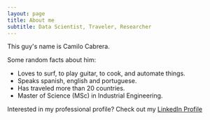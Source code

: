 ```yaml
---
layout: page
title: About me
subtitle: Data Scientist, Traveler, Researcher
---
```


This guy's name is Camilo Cabrera.

Some random facts about him:

- Loves to surf, to play guitar, to cook, and automate things.
- Speaks spanish, english and portuguese.
- Has traveled more than 20 countries.
- Master of Science (MSc) in Industrial Engineering.

Interested in my professional profile? Check out my [LinkedIn Profile](https://www.linkedin.com/in/camilo-cabrera-21663b17/)
